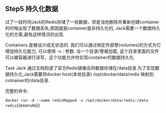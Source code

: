 ## Step5 持久化数据
过了一段时间Jack的Redis存储了一些数据，但是当他删除并重新创建container的时候出现了数据丢失,原因就是container是非持久化的, Jack需要一个数据持久化的方案,避免这样情况的出现.

Containers 是被设计成无状态的. 我们可以通过绑定外部卷(volumes)的方式为它增加持久化能力, 可以使用 -v <host-dir>:<container-dir> 参数. 当一个目录/卷被加载, 这个目录里面的文件可以被容器进行读写，这个功能允许你实现container的数据持久化.

Task
Jack 通过文档知道了官方Redis镜像会将数据存储在/data目录.为了实现数据持久化,Jack需要将docker host(本地目录) /opt/docker/data/redis 映射到cotnainer的/data目录.

完整的命令:

  `docker run -d --name redisMapped -v /opt/docker/data/redis:/data redis`{{execute}}

